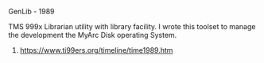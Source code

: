 GenLib - 1989

TMS 999x Librarian utility with library facility.  I wrote this toolset to manage the development the MyArc Disk operating System.

1) https://www.ti99ers.org/timeline/time1989.htm
